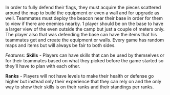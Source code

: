 In order to fully defend their flags, they must acquire the pieces scattered around the map to build the equipment or even a wall and for upgrade as well. Teammates must deploy the beacon near their base in order for them to view if there are enemies nearby. 1 player should be on the base to have a larger view of the even outside the camp but just a couple of meters only. The player also that was defending the base can have the items that his teammates get and create the equipment or walls. Every game has random maps and items but will always be fair to both sides.

*Features:*
**Skills** - Players can have skills that can be used by themselves or for their teammates based on what they picked before the game started so they'll have to plan with each other.

**Ranks** - Players will not have levels to make their health or defense go higher but instead only their experience that they can rely on and the only way to show their skills is on their ranks and their standings per ranks.